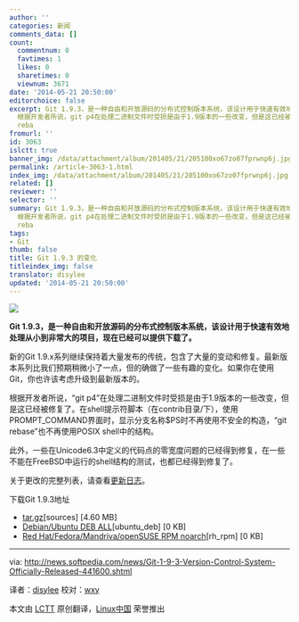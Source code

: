 ```yaml
---
author: ''
categories: 新闻
comments_data: []
count:
  commentnum: 0
  favtimes: 1
  likes: 0
  sharetimes: 0
  viewnum: 3671
date: '2014-05-21 20:50:00'
editorchoice: false
excerpt: Git 1.9.3，是一种自由和开放源码的分布式控制版本系统，该设计用于快速有效地处理从小到非常大的项目，现在已经可以提供下载了。 新的Git 1.9.x系列继续保持着大量发布的传统，包含了大量的变动和修复。最新版本系列比我们预期稍微小了一点，但的确做了一些有趣的变化。如果你在使用Git，你也许该考虑升级到最新版本的。
  根据开发者所说，git p4在处理二进制文件时受损是由于1.9版本的一些改变，但是这已经被修复了。在shell提示符脚本（在contrib目录/下），使用PROMPT_COMMAND界面时，显示分支名称$PS时不再使用不安全的构造，git
  reba
fromurl: ''
id: 3063
islctt: true
banner_img: /data/attachment/album/201405/21/205100xo67zo07fprwnp6j.jpg
permalink: /article-3063-1.html
index_img: /data/attachment/album/201405/21/205100xo67zo07fprwnp6j.jpg.thumb.jpg
related: []
reviewer: ''
selector: ''
summary: Git 1.9.3，是一种自由和开放源码的分布式控制版本系统，该设计用于快速有效地处理从小到非常大的项目，现在已经可以提供下载了。 新的Git 1.9.x系列继续保持着大量发布的传统，包含了大量的变动和修复。最新版本系列比我们预期稍微小了一点，但的确做了一些有趣的变化。如果你在使用Git，你也许该考虑升级到最新版本的。
  根据开发者所说，git p4在处理二进制文件时受损是由于1.9版本的一些改变，但是这已经被修复了。在shell提示符脚本（在contrib目录/下），使用PROMPT_COMMAND界面时，显示分支名称$PS时不再使用不安全的构造，git
  reba
tags:
- Git
thumb: false
title: Git 1.9.3 的变化
titleindex_img: false
translator: disylee
updated: '2014-05-21 20:50:00'
---
```


![](/data/attachment/album/201405/21/205100xo67zo07fprwnp6j.jpg)


**Git 1.9.3，是一种自由和开放源码的分布式控制版本系统，该设计用于快速有效地处理从小到非常大的项目，现在已经可以提供下载了。**


新的Git 1.9.x系列继续保持着大量发布的传统，包含了大量的变动和修复。最新版本系列比我们预期稍微小了一点，但的确做了一些有趣的变化。如果你在使用Git，你也许该考虑升级到最新版本的。


根据开发者所说，“git p4”在处理二进制文件时受损是由于1.9版本的一些改变，但是这已经被修复了。在shell提示符脚本（在contrib目录/下），使用PROMPT\_COMMAND界面时，显示分支名称$PS时不再使用不安全的构造，“git rebase”也不再使用POSIX shell中的结构。


此外，一些在Unicode6.3中定义的代码点的零宽度问题的已经得到修复，在一些不能在FreeBSD中运行的shell结构的测试，也都已经得到修复了。


关于更改的完整列表，请查看[更新日志](https://github.com/git/git/blob/master/Documentation/RelNotes/1.9.3.txt)。


下载Git 1.9.3地址


* [tar.gz](https://github.com/git/git/archive/v1.9.3.tar.gz)[sources] [4.60 MB]
* [Debian/Ubuntu DEB ALL](http://git-scm.com/download/linux)[ubuntu\_deb] [0 KB]
* [Red Hat/Fedora/Mandriva/openSUSE RPM noarch](http://git-scm.com/download/linux)[rh\_rpm] [0 KB]




---


via: <http://news.softpedia.com/news/Git-1-9-3-Version-Control-System-Officially-Released-441600.shtml>


译者：[disylee](https://github.com/disylee) 校对：[wxy](https://github.com/wxy)


本文由 [LCTT](https://github.com/LCTT/TranslateProject) 原创翻译，[Linux中国](http://linux.cn/) 荣誉推出